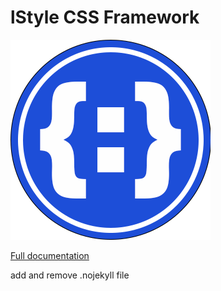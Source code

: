 # lStyle CSS Framework

![Screenshot](logo.png 'Logo Lari')

[Full documentation](https://lstyle.larico.net/)

add and remove .nojekyll file
